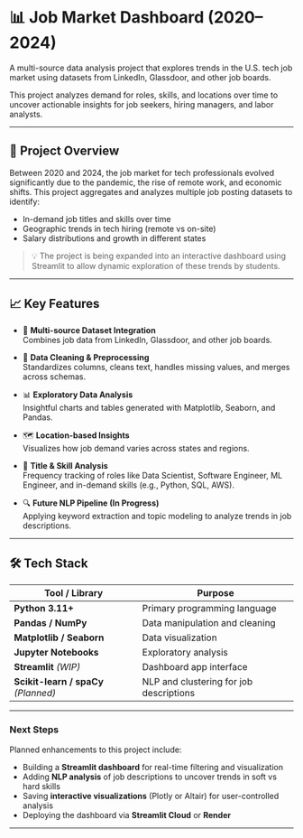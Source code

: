 # 📊 Job Market Dashboard (2020–2024)

A multi-source data analysis project that explores trends in the U.S. tech job market using datasets from LinkedIn, Glassdoor, and other job boards. 

This project analyzes demand for roles, skills, and locations over time to uncover actionable insights for job seekers, hiring managers, and labor analysts.

---

## 🚀 Project Overview

Between 2020 and 2024, the job market for tech professionals evolved significantly due to the pandemic, the rise of remote work, and economic shifts. This project aggregates and analyzes multiple job posting datasets to identify:

- In-demand job titles and skills over time
- Geographic trends in tech hiring (remote vs on-site)
- Salary distributions and growth in different states

> 💡 The project is being expanded into an interactive dashboard using Streamlit to allow dynamic exploration of these trends by students.

---

## 📈 Key Features

- 📂 **Multi-source Dataset Integration**  
  Combines job data from LinkedIn, Glassdoor, and other job boards.

- 🧼 **Data Cleaning & Preprocessing**  
  Standardizes columns, cleans text, handles missing values, and merges across schemas.

- 📊 **Exploratory Data Analysis**  
  Insightful charts and tables generated with Matplotlib, Seaborn, and Pandas.

- 🗺️ **Location-based Insights**  
  Visualizes how job demand varies across states and regions.

- 💼 **Title & Skill Analysis**  
  Frequency tracking of roles like Data Scientist, Software Engineer, ML Engineer, and in-demand skills (e.g., Python, SQL, AWS).

- 🔍 **Future NLP Pipeline (In Progress)**  
  Applying keyword extraction and topic modeling to analyze trends in job descriptions.

---

## 🛠️ Tech Stack

| Tool / Library        | Purpose                          |
|-----------------------|----------------------------------|
| **Python 3.11+**       | Primary programming language     |
| **Pandas / NumPy**     | Data manipulation and cleaning   |
| **Matplotlib / Seaborn** | Data visualization              |
| **Jupyter Notebooks**  | Exploratory analysis             |
| **Streamlit** _(WIP)_  | Dashboard app interface          |
| **Scikit-learn / spaCy** _(Planned)_ | NLP and clustering for job descriptions |

---
### Next Steps

Planned enhancements to this project include:

- Building a **Streamlit dashboard** for real-time filtering and visualization
- Adding **NLP analysis** of job descriptions to uncover trends in soft vs hard skills
- Saving **interactive visualizations** (Plotly or Altair) for user-controlled analysis
- Deploying the dashboard via **Streamlit Cloud** or **Render**

---
